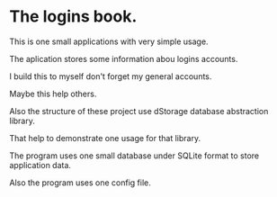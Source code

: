 # The logins book.

This is one small applications with very simple usage.

The aplication stores some information abou logins accounts.

I build this to myself don't forget my general accounts.

Maybe this help others.

Also the structure of these project use dStorage database abstraction library.

That help to demonstrate one usage for that library.

The program uses one small database under SQLite format to store application data.

Also the program uses one config file.

